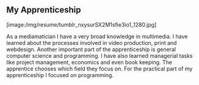 ## My Apprenticeship

[image:/img/resume/tumblr_nxysurSX2M1sfie3io1_1280.jpg]

As a mediamatician I have a very broad knowledge in multimedia. I have learned about the processes involved in video production, print and webdesign. Another important part of the apprenticeship is general computer science and programming. I have also learned managerial tasks like project management, economics and even book keeping. The apprentice chooses which field they focus on. For the practical part of my apprenticeship I focused on programming.

